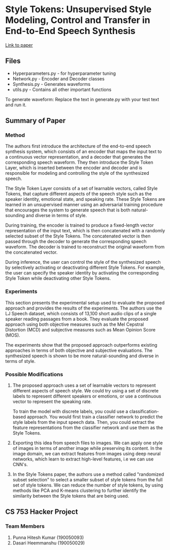 # Style Tokens: Unsupervised Style Modeling, Control and Transfer in End-to-End Speech Synthesis

[Link to paper](https://arxiv.org/abs/1803.09017)

## Files

- Hyperparameters.py - for hyperparameter tuning
- Network.py - Encoder and Decoder classes
- Synthesis.py - Generates waveforms
- utils.py - Contains all other important functions

To generate waveform: Replace the text in generate.py with your test text and run it.

## Summary of Paper

### Method

The authors first introduce the architecture of the end-to-end speech synthesis system, which consists of an encoder that maps the input text to a continuous vector representation, and a decoder that generates the corresponding speech waveform. They then introduce the Style Token Layer, which is inserted between the encoder and decoder and is responsible for modeling and controlling the style of the synthesized speech.

The Style Token Layer consists of a set of learnable vectors, called Style Tokens, that capture different aspects of the speech style such as the speaker identity, emotional state, and speaking rate. These Style Tokens are learned in an unsupervised manner using an adversarial training procedure that encourages the system to generate speech that is both natural-sounding and diverse in terms of style.

During training, the encoder is trained to produce a fixed-length vector representation of the input text, which is then concatenated with a randomly selected subset of the Style Tokens. The concatenated vector is then passed through the decoder to generate the corresponding speech waveform. The decoder is trained to reconstruct the original waveform from the concatenated vector.

During inference, the user can control the style of the synthesized speech by selectively activating or deactivating different Style Tokens. For example, the user can specify the speaker identity by activating the corresponding Style Token while deactivating other Style Tokens.

### Experiments

This section presents the experimental setup used to evaluate the proposed approach and provides the results of the experiments. The authors use the LJ Speech dataset, which consists of 13,100 short audio clips of a single speaker reading passages from a book. They evaluate the proposed approach using both objective measures such as the Mel Cepstral Distortion (MCD) and subjective measures such as Mean Opinion Score (MOS).

The experiments show that the proposed approach outperforms existing approaches in terms of both objective and subjective evaluations. The synthesized speech is shown to be more natural-sounding and diverse in terms of style.

### Possible Modifications

1. The proposed approach uses a set of learnable vectors to represent different aspects of speech style. We could try using a set of discrete labels to represent different speakers or emotions, or use a continuous vector to represent the speaking rate.

   To train the model with discrete labels, you could use a classification-based approach. You would first train a classifier network to predict the style labels from the input speech data. Then, you could extract the feature representations from the classifier network and use them as the Style Tokens.

2. Exporting this idea from speech files to images. We can apply one style of images in terms of another image while preserving its content. In the image domain, we can extract features from images using deep neural networks, which learn to extract high-level features, i.e we can use CNN's.

3. In the Style Tokens paper, the authors use a method called "randomized subset selection" to select a smaller subset of style tokens from the full set of style tokens. We can reduce the number of style tokens, by using methods like PCA and K-means clustering to further identify the similarity between the Style tokens that are being used.

## CS 753 Hacker Project

### Team Members

1. Punna Hitesh Kumar (190050093)
2. Dasari Heemmanshu (190050029)


